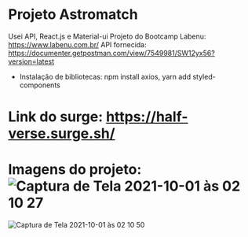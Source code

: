 # Projeto Astromatch

Usei API, React.js e Material-ui
Projeto do Bootcamp Labenu: https://www.labenu.com.br/
API fornecida: https://documenter.getpostman.com/view/7549981/SW12yx56?version=latest

* Instalação de bibliotecas: 
npm install axios, 
yarn add styled-components
# Link do surge: https://half-verse.surge.sh/
 # Imagens do projeto: ![Captura de Tela 2021-10-01 às 02 10 27](https://user-images.githubusercontent.com/83086134/135568567-0d8fb5f6-5498-4c21-bbbe-e9d8cb17b99e.png)
![Captura de Tela 2021-10-01 às 02 10 50](https://user-images.githubusercontent.com/83086134/135568576-35d7331e-9db4-45d4-9e77-40167a35370b.png)
